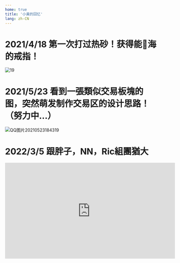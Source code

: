 ```yaml
---
home: true
title: '小黃的回忆'
lang: zh-CN
---
```


# 2021/4/18  第一次打过热砂！获得能🚢海的戒指！

![19](https://user-images.githubusercontent.com/78347270/115387236-59d3d580-a215-11eb-8502-dea85040789d.png)


# 2021/5/23 看到一張類似交易板塊的图，突然萌发制作交易区的设计思路！（努力中...）

![QQ图片20210523184319](https://user-images.githubusercontent.com/78347270/119255987-68892000-bbf9-11eb-9bf4-08cc1ca9938c.png)

# 2022/3/5 跟胖子，NN，Ric組團猶大

<iframe width="560" height="315" src="https://www.youtube.com/embed/ZTElsQ8QHQg" title="YouTube video player" frameborder="0" allow="accelerometer; autoplay; clipboard-write; encrypted-media; gyroscope; picture-in-picture" allowfullscreen></iframe>